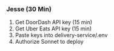 ### Jesse (30 Min)

1. Get DoorDash API key (15 min)
2. Get Uber Eats API key (15 min)
3. Paste keys into delivery-service/.env
4. Authorize Sonnet to deploy
